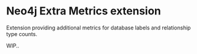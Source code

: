 # Neo4j Extra Metrics extension

Extension providing additional metrics for database labels and relationship type counts.

WIP..